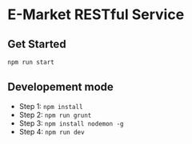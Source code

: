 # E-Market RESTful Service

## Get Started
```sh
npm run start
```
## Developement mode
* Step 1: ```npm install```
* Step 2: ```npm run grunt```
* Step 3: ```npm install nodemon -g```
* Step 4: ```npm run dev```